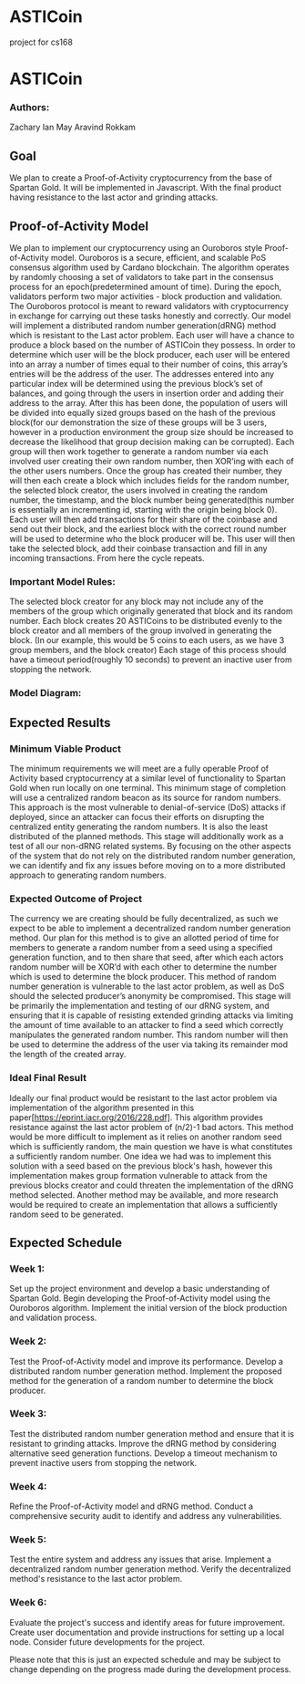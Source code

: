 # ASTICoin
project for cs168

# ASTICoin

### Authors:

Zachary Ian May
Aravind Rokkam

## Goal

We plan to create a Proof-of-Activity cryptocurrency from the base of Spartan Gold. It will be implemented in Javascript. With the final product having resistance to the last actor and grinding attacks.

## Proof-of-Activity Model

We plan to implement our cryptocurrency using an Ouroboros style Proof-of-Activity model. Ouroboros is a secure, efficient, and scalable PoS consensus algorithm used by Cardano blockchain. The algorithm operates by randomly choosing a set of validators to take part in the consensus process for an epoch(predetermined amount of time). During the epoch, validators perform two major activities - block production and validation. The Ouroboros protocol is meant to reward validators with cryptocurrency in exchange for carrying out these tasks honestly and correctly. Our model will implement a distributed random number generation(dRNG) method which is resistant to the Last actor problem.
Each user will have a chance to produce a block based on the number of ASTICoin they possess. In order to determine which user will be the block producer, each user will be entered into an array a number of times equal to their number of coins, this array’s entries will be the address of the user. The addresses entered into any particular index will be determined using the previous block’s set of balances, and going through the users in insertion order and adding their address to the array. After this has been done, the population of users will be divided into equally sized groups based on the hash of the previous block(for our demonstration the size of these groups will be 3 users, however in a production environment the group size should be increased to decrease the likelihood that group decision making can be corrupted). Each group will then work together to generate a random number via each involved user creating their own random number, then XOR’ing with each of the other users numbers. Once the group has created their number, they will then each create a block which includes fields for the random number, the selected block creator, the users involved in creating the random number, the timestamp, and the block number being generated(this number is essentially an incrementing id, starting with the origin being block 0). Each user will then add transactions for their share of the coinbase and send out their block, and the earliest block with the correct round number will be used to determine who the block producer will be. This user will then take the selected block, add their coinbase transaction and fill in any incoming transactions. From here the cycle repeats.

### Important Model Rules:

The selected block creator for any block may not include any of the members of the group which originally generated that block and its random number.
Each block creates 20 ASTICoins to be distributed evenly to the block creator and all members of the group involved in generating the block. (In our example, this would be 5 coins to each users, as we have 3 group members, and the block creator)
Each stage of this process should have a timeout period(roughly 10 seconds) to prevent an inactive user from stopping the network.

### Model Diagram:

## Expected Results

### Minimum Viable Product

The minimum requirements we will meet are a fully operable Proof of Activity based cryptocurrency at a similar level of functionality to Spartan Gold when run locally on one terminal.
This minimum stage of completion  will use a centralized random beacon as its source for random numbers. This approach is the most vulnerable to denial-of-service (DoS) attacks if deployed, since an attacker can focus their efforts on disrupting the centralized entity generating the random numbers. It is also the least distributed of the planned methods. This stage will additionally work as a test of all our non-dRNG related systems. By focusing on the other aspects of the system that do not rely on the distributed random number generation, we can identify and fix any issues before moving on to a more distributed approach to generating random numbers.

### Expected Outcome of Project

The currency we are creating should be fully decentralized, as such we expect to be able to implement a decentralized random number generation method. Our plan for this method is to give an allotted period of time for members to generate a random number from a seed using a specified generation function, and to then share that seed, after which each actors random number will be XOR’d with each other to determine the number which is used to determine the block producer. This method of random number generation is vulnerable to the last actor problem, as well as DoS should the selected producer’s anonymity be compromised.
This stage will be primarily the implementation and testing of our dRNG system, and ensuring that it is capable of resisting extended grinding attacks via limiting the amount of time available to an attacker to find a seed which correctly manipulates the generated random number.
This random number will then be used to determine the address of the user via taking its remainder mod the length of the created array.



### Ideal Final Result

Ideally our final product would be resistant to the last actor problem via implementation of the algorithm presented in this paper[https://eprint.iacr.org/2016/228.pdf]. This algorithm provides resistance against the last actor problem of (n/2)-1 bad actors. This method would be more difficult to implement as it relies on another random seed which is sufficiently random, the main question we have is what constitutes a sufficiently random number. One idea we had was to implement this solution with a seed based on the previous block's hash, however this implementation makes group formation vulnerable to attack from the previous blocks creator and could threaten the implementation of the dRNG method selected. Another method may be available, and more research would be required to create an implementation that allows a sufficiently random seed to be generated.

## Expected Schedule

### Week 1:

Set up the project environment and develop a basic understanding of Spartan Gold.
Begin developing the Proof-of-Activity model using the Ouroboros algorithm.
Implement the initial version of the block production and validation process.

### Week 2:

Test the Proof-of-Activity model and improve its performance.
Develop a distributed random number generation method.
Implement the proposed method for the generation of a random number to determine the block producer.

### Week 3:

Test the distributed random number generation method and ensure that it is resistant to grinding attacks.
Improve the dRNG method by considering alternative seed generation functions.
Develop a timeout mechanism to prevent inactive users from stopping the network.

### Week 4:

Refine the Proof-of-Activity model and dRNG method.
Conduct a comprehensive security audit to identify and address any vulnerabilities.

### Week 5:

Test the entire system and address any issues that arise.
Implement a decentralized random number generation method.
Verify the decentralized method's resistance to the last actor problem.

### Week 6:

Evaluate the project's success and identify areas for future improvement.
Create user documentation and provide instructions for setting up a local node.
Consider future developments for the project.

Please note that this is just an expected schedule and may be subject to change depending on the progress made during the development process.
